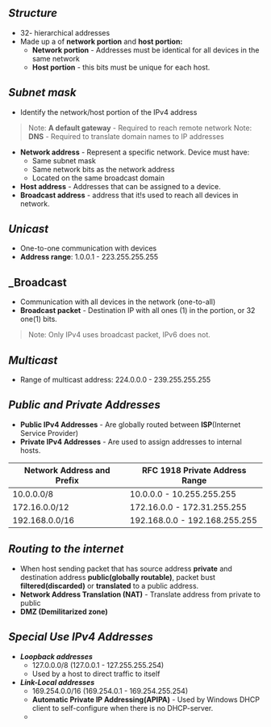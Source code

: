## ___Structure___
- 32- hierarchical addresses
- Made up a of __network portion__ and __host portion:__
	- __Network portion__ - Addresses must be identical for all devices in the same network
	- __Host portion__ - this bits must be unique for each host.

## ___Subnet mask___
- Identify the network/host portion of the IPv4 address
>Note:  __A default gateway__ - Required to reach remote network
>Note: __DNS__ - Required to translate domain names to IP addresses 

- __Network address__ - Represent a specific network. Device must have:
	- Same subnet mask
	- Same network bits as the network address
	- Located on the same broadcast domain 
- __Host address__ - Addresses that can be assigned to a device.
- __Broadcast address__ - address that it!s used to reach all devices in network. 

## ___Unicast___
- One-to-one communication with devices
- __Address range__: 1.0.0.1 - 223.255.255.255

## ___Broadcast__
- Communication with all devices in the network (one-to-all)
- __Broadcast packet__ - Destination IP with all ones (1) in the portion, or 32 one(1) bits.
>Note: Only IPv4 uses broadcast packet, IPv6 does not.

## ___Multicast___
- Range of multicast address: 224.0.0.0 - 239.255.255.255

## ___Public and Private Addresses___
 - __Public IPv4 Addresses__ - Are globally routed between __ISP__(Internet Service Provider)
- __Private IPv4 Addresses__ - Are used to assign addresses to internal hosts.

| Network Address and Prefix | RFC 1918 Private Address Range |
| -------------------------- | ------------------------------ |
| 10.0.0.0/8                 | 10.0.0.0 - 10.255.255.255      |
| 172.16.0.0/12              | 172.16.0.0 - 172.31.255.255    |
| 192.168.0.0/16             | 192.168.0.0 - 192.168.255.255  |
## ___Routing to the internet___
- When host sending packet that has source address __private__ and destination address __public(globally routable)__, packet bust __filtered(discarded)__ or __translated__ to a public address.
- __Network Address Translation (NAT)__ - Translate address from private to public
- __DMZ (Demilitarized zone)__ 

## ___Special Use IPv4 Addresses___
- ___Loopback addresses___
	- 127.0.0.0/8 (127.0.0.1 - 127.255.255.254)
	- Used by a host to direct traffic to itself
- ___Link-Local addresses___
	- 169.254.0.0/16 (169.254.0.1 - 169.254.255.254)
	- __Automatic Private IP Addressing(APIPA)__ - Used by Windows DHCP client to self-configure when there is no DHCP-server.
	- 